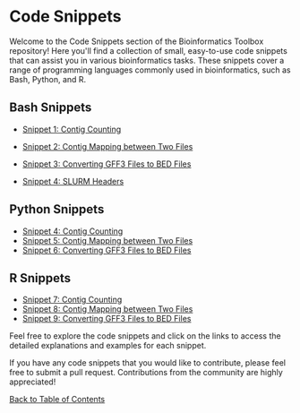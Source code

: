 # Code Snippets

Welcome to the Code Snippets section of the Bioinformatics Toolbox repository! Here you'll find a collection of small, easy-to-use code snippets that can assist you in various bioinformatics tasks. These snippets cover a range of programming languages commonly used in bioinformatics, such as Bash, Python, and R.

## Bash Snippets

- [Snippet 1: Contig Counting](bash/contig-counting.md)
- [Snippet 2: Contig Mapping between Two Files](bash/contig-mapping.md)
- [Snippet 3: Converting GFF3 Files to BED Files](bash/gff3-to-bed.md)

- [Snippet 4: SLURM Headers](bash/slurm_headers.md)

## Python Snippets

- [Snippet 4: Contig Counting](python/contig-counting.md)
- [Snippet 5: Contig Mapping between Two Files](python/contig-mapping.md)
- [Snippet 6: Converting GFF3 Files to BED Files](python/gff3-to-bed.md)

## R Snippets

- [Snippet 7: Contig Counting](r/contig-counting.md)
- [Snippet 8: Contig Mapping between Two Files](r/contig-mapping.md)
- [Snippet 9: Converting GFF3 Files to BED Files](r/gff3-to-bed.md)

Feel free to explore the code snippets and click on the links to access the detailed explanations and examples for each snippet.

If you have any code snippets that you would like to contribute, please feel free to submit a pull request. Contributions from the community are highly appreciated!

[Back to Table of Contents](README.md#table-of-contents)
